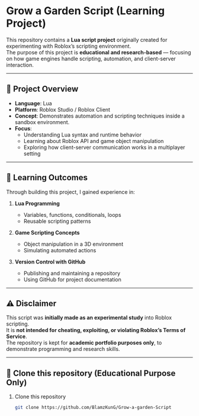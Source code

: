 # Grow a Garden Script (Learning Project)

This repository contains a **Lua script project** originally created for experimenting with
Roblox’s scripting environment.  
The purpose of this project is **educational and research-based** — focusing on how game engines
handle scripting, automation, and client-server interaction.

---

## 📌 Project Overview
- **Language**: Lua  
- **Platform**: Roblox Studio / Roblox Client  
- **Concept**: Demonstrates automation and scripting techniques inside a sandbox environment.  
- **Focus**:  
  - Understanding Lua syntax and runtime behavior  
  - Learning about Roblox API and game object manipulation  
  - Exploring how client-server communication works in a multiplayer setting  

---

## 🎯 Learning Outcomes
Through building this project, I gained experience in:
1. **Lua Programming**  
   - Variables, functions, conditionals, loops  
   - Reusable scripting patterns  

2. **Game Scripting Concepts**  
   - Object manipulation in a 3D environment  
   - Simulating automated actions  

3. **Version Control with GitHub**  
   - Publishing and maintaining a repository  
   - Using GitHub for project documentation  

---

## ⚠️ Disclaimer
This script was **initially made as an experimental study** into Roblox scripting.  
It is **not intended for cheating, exploiting, or violating Roblox’s Terms of Service**.  
The repository is kept for **academic portfolio purposes only**, to demonstrate programming and research skills.  

---

## 🚀 Clone this repository (Educational Purpose Only)
1. Clone this repository  
   ```bash
   git clone https://github.com/BlamzKunG/Grow-a-garden-Script
